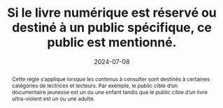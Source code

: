 ---
title: Si le livre numérique est réservé ou destiné à un public spécifique, ce public est mentionné. 
abstract: Cette règle s’applique lorsque les contenus à consulter sont destinés à certaines catégories de lectrices et lecteurs. Par exemple, le public cible d’un documentaire jeunesse est un ou une enfant tandis que le public cible d’un livre ultra-violent est un ou une adulte.
categories: ["Identification"]
agrege: O4095-E011
opquast: '4 095'
indiceebook: '11'
description: "Règle n° 011"
before: "010"
weight: "011"
after: "012"
actif: '1'
layout: rules
date: 2024-07-08
tags: ["", ""]
objectif: ["Éviter les déceptions", "Avertir les utilisateurs"]
Meo: ["Associer l’information de public spécifique au livre", "Faire figurer l’information de public spécifique sur la page de présentation du livre"]
Controle: ["Pour tout livre dont la consultation peut choquer ou n'être pas adaptée à une certaine catégorie de la population (mineurs, etc.), vérifier la présence d'une indication sur le public auquel le livre est destiné."]
epubcheck: 
ace: 
humancheck: true
Source: ["Opquast", "SNE"]
Referentiel: [""]
steps: ["Conception", "éditorial"]
pertinence: 1
---